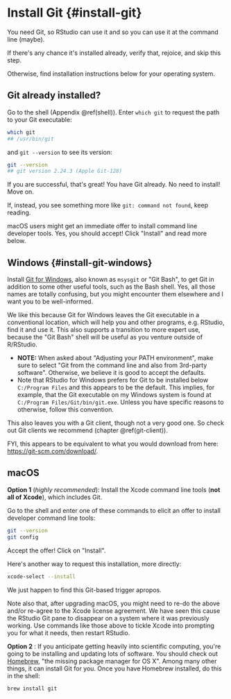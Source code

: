 # Install Git {#install-git}

You need Git, so RStudio can use it and so you can use it at the command line
(maybe).

If there's any chance it's installed already, verify that, rejoice, and skip this step.

Otherwise, find installation instructions below for your operating system.



## Git already installed?

Go to the shell (Appendix \@ref(shell)). Enter `which git` to request the path
to your Git executable:


```bash
which git
## /usr/bin/git
```

and `git --version` to see its version:
 

```bash
git --version
## git version 2.24.3 (Apple Git-128)
```

If you are successful, that's great! You have Git already. No need to install!
Move on.

If, instead, you see something more like `git: command not found`, keep
reading.

macOS users might get an immediate offer to install command line developer
tools. Yes, you should accept! Click "Install" and read more below.

## Windows  {#install-git-windows}

Install [Git for Windows](https://git-for-windows.github.io/), also known as
`msysgit` or "Git Bash", to get Git in addition to some other useful tools, such
as the Bash shell. Yes, all those names are totally confusing, but you might
encounter them elsewhere and I want you to be well-informed.

We like this because Git for Windows leaves the Git executable in a conventional
location, which will help you and other programs, e.g. RStudio, find it and use
it. This also supports a transition to more expert use, because the "Git Bash"
shell will be useful as you venture outside of R/RStudio.

  * **NOTE:** When asked about "Adjusting your PATH environment", make sure to
    select "Git from the command line and also from 3rd-party software".
    Otherwise, we believe it is good to accept the defaults.
  * Note that RStudio for Windows prefers for Git to be installed below
    `C:/Program Files` and this appears to be the default. This implies, for
    example, that the Git executable on my Windows system is found at
    `C:/Program Files/Git/bin/git.exe`. Unless you have specific reasons to
    otherwise, follow this convention.

This also leaves you with a Git client, though not a very good one. So check out
Git clients we recommend (chapter \@ref(git-client)).

FYI, this appears to be equivalent to what you would download from here: <https://git-scm.com/download/>.

## macOS

**Option 1** (*highly recommended*): Install the Xcode command line tools (**not all of Xcode**), which includes Git.

Go to the shell and enter one of these commands to elicit an offer to install
developer command line tools:

``` bash
git --version
git config
```

Accept the offer! Click on "Install".

Here's another way to request this installation, more directly:

``` bash
xcode-select --install
```

We just happen to find this Git-based trigger apropos.

Note also that, after upgrading macOS, you might need to re-do the above and/or
re-agree to the Xcode license agreement. We have seen this cause the RStudio Git
pane to disappear on a system where it was previously working. Use commands like
those above to tickle Xcode into prompting you for what it needs, then restart
RStudio.

**Option 2** : If you anticipate getting heavily into scientific computing,
you're going to be installing and updating lots of software. You should check
out [Homebrew](http://brew.sh), "the missing package manager for OS X". Among
many other things, it can install Git for you. Once you have Homebrew installed,
do this in the shell:

```
brew install git
```
